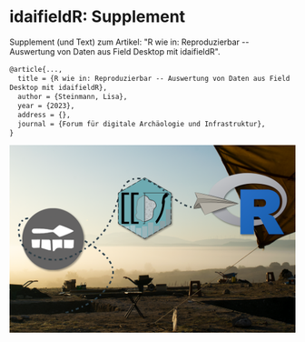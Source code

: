 
# idaifieldR: Supplement

Supplement (und Text) zum Artikel: "R wie in: Reproduzierbar -- Auswertung von Daten aus Field Desktop mit idaifieldR".

```
@article{...,
  title = {R wie in: Reproduzierbar -- Auswertung von Daten aus Field Desktop mit idaifieldR},
  author = {Steinmann, Lisa},
  year = {2023},
  address = {},
  journal = {Forum für digitale Archäologie und Infrastruktur},
}
```

![](figures/Abb_1_idaifieldR.png)
